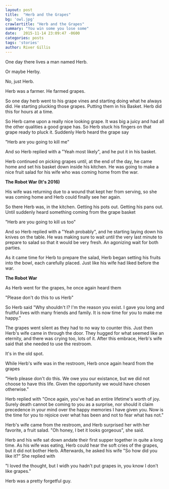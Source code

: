 ```yaml
---
layout: post
title:  "Herb and the Grapes"
bg: 'owl.jpg'
crawlertitle: "Herb and the Grapes"
summary: "You win some you lose some"
date:   2015-11-14 23:09:47 -0600
categories: posts
tags: 'stories'
author: River Gillis
---
```


One day there lives a man named Herb.

Or maybe Herby.

No, just Herb.

Herb was a farmer. He farmed grapes.

So one day herb went to his grape vines and starting  doing what he always did. He starting plucking those grapes. Putting them in his Basket. Herb did this for hours at a time.

So Herb came upon a really nice looking grape. It was big a juicy and had all the other qualities a good grape has. So Herb stuck his fingers on that grape ready to pluck it. Suddenly Herb heard the grape say

"Herb are you going to kill me"

And so Herb replied with a "Yeah most likely", and he put it in his basket.

Herb continued on picking grapes until, at the end of the day, he came home and set his basket down inside his kitchen. He was going to make a nice fruit salad for his wife who was coming home from the war.

**The Robot War (It's 2016)**

His wife was returning due to a wound that kept her from serving, so she was coming home and Herb could finally see her again.

So there Herb was, in the kitchen. Getting his pots out. Getting his pans out. Until suddenly heard something coming from the grape basket

"Herb are you going to kill us too"

And so Herb replied with a "Yeah probably", and he starting laying down his knives on the table. He was making sure to wait until the very last minute to prepare to salad so that it would be very fresh. An agonizing wait for both parties.

As it came time for Herb to prepare the salad, Herb began setting his fruits into the bowl, each carefully placed. Just like his wife had liked before the war.

**The Robot War**

As Herb went for the grapes, he once again heard them

"Please don't do this to us Herb"

So Herb said "Why shouldn't I? I'm the reason you exist. I gave you long and fruitful lives with many friends and family. It is now time for you to make me happy."

The grapes went silent as they had to no way to counter this. Just then Herb's wife came in through the door. They hugged for what seemed like an eternity, and there was crying too, lots of it. After this embrace, Herb's wife said that she needed to use the restroom.

It's in the old spot.

While Herb's wife was in the restroom, Herb once again heard from the grapes

"Herb please don't do this. We owe you our existance, but we did not choose to have this life. Given the opportunity we would have chosen otherwise."

Herb replied with "Once again, you've had an entire lifetime's worth of joy. Surely death cannot be coming to you as a surprise, nor should it claim precedence in your mind over the happy memories I have given you. Now is the time for you to rejoice over what has been and not to fear what has not."

Herb's wife came from the restroom, and Herb surprised her with her favorite, a fruit salad. "Oh honey, I bet it looks gorgeous", she said.

Herb and his wife sat down andate their first supper together in quite a long time. As his wife was eating, Herb could hear the soft cries of the grapes, but it did not bother Herb. Afterwards, he asked his wife "So how did you like it?" She replied with

"I loved the thought, but I widh you hadn't put grapes in, you know I don't like grapes."

Herb was a pretty forgetful guy.

